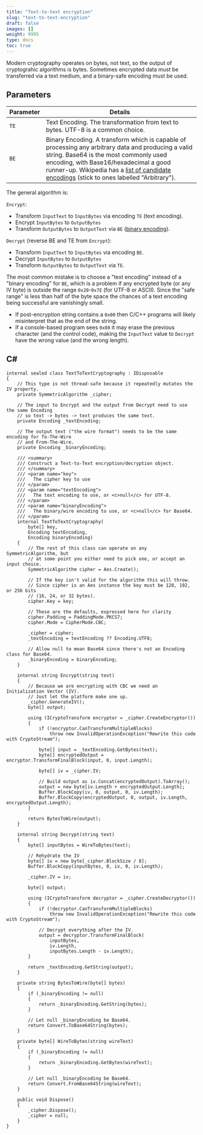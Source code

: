 ```yaml
---
title: "Text-to-text encryption"
slug: "text-to-text-encryption"
draft: false
images: []
weight: 9995
type: docs
toc: true
---
```


Modern cryptography operates on bytes, not text, so the output of cryptograhic algorithms is bytes. Sometimes encrypted data must be transferred via a text medium, and a binary-safe encoding must be used.

## Parameters
| Parameter | Details |
|---|---|
|`TE`|Text Encoding. The transformation from text to bytes. UTF-8 is a common choice. |
|`BE`|Binary Encoding. A transform which is capable of processing any arbitrary data and producing a valid string. Base64 is the most commonly used encoding, with Base16/hexadecimal a good runner-up. Wikipedia has a [list of candidate encodings](https://en.wikipedia.org/wiki/Binary-to-text_encoding#Encoding_standards) (stick to ones labelled "Arbitrary").

The general algorithm is:

`Encrypt`:
* Transform `InputText` to `InputBytes` via encoding `TE` (text encoding).
* Encrypt `InputBytes` to `OutputBytes`
* Transform `OutputBytes` to `OutputText` via `BE` ([binary encoding](https://en.wikipedia.org/wiki/Binary-to-text_encoding)).

`Decrypt` (reverse BE and TE from `Encrypt`):
* Transform  `InputText` to `InputBytes` via encoding `BE`.
* Decrypt `InputBytes` to `OutputBytes`
* Transform `OutputBytes` to `OutputText` via `TE`.

The most common mistake is to choose a "text encoding" instead of a "binary encoding" for `BE`, which is a problem if any encrypted byte (or any IV byte) is outside the range `0x20`-`0x7E` (for UTF-8 or ASCII).  Since the "safe range" is less than half of the byte space the chances of a text encoding being successful are vanishingly small.

* If post-encryption string contains a `0x00` then C/C++ programs will likely misinterpret that as the end of the string.
* If a console-based program sees `0x08` it may erase the previous character (and the control code), making the `InputText` value to `Decrypt` have the wrong value (and the wrong length).

## C#
<!-- language: c# -->
    internal sealed class TextToTextCryptography : IDisposable
    {
        // This type is not thread-safe because it repeatedly mutates the IV property.
        private SymmetricAlgorithm _cipher;

        // The input to Encrypt and the output from Decrypt need to use the same Encoding
        // so text -> bytes -> text produces the same text.
        private Encoding _textEncoding;

        // The output text ("the wire format") needs to be the same encoding for To-The-Wire
        // and From-The-Wire.
        private Encoding _binaryEncoding;
        
        /// <summary>
        /// Construct a Text-to-Text encryption/decryption object.
        /// </summary>
        /// <param name="key">
        ///   The cipher key to use
        /// </param>
        /// <param name="textEncoding">
        ///   The text encoding to use, or <c>null</c> for UTF-8.
        /// </param>
        /// <param name="binaryEncoding">
        ///   The binary/wire encoding to use, or <c>null</c> for Base64.
        /// </param>
        internal TextToTextCryptography(
            byte[] key,
            Encoding textEncoding,
            Encoding binaryEncoding)
        {
            // The rest of this class can operate on any SymmetricAlgorithm, but
            // at some point you either need to pick one, or accept an input choice.
            SymmetricAlgorithm cipher = Aes.Create();

            // If the key isn't valid for the algorithm this will throw.
            // Since cipher is an Aes instance the key must be 128, 192, or 256 bits
            // (16, 24, or 32 bytes).
            cipher.Key = key;

            // These are the defaults, expressed here for clarity
            cipher.Padding = PaddingMode.PKCS7;
            cipher.Mode = CipherMode.CBC;

            _cipher = cipher;
            _textEncoding = textEncoding ?? Encoding.UTF8;

            // Allow null to mean Base64 since there's not an Encoding class for Base64.
            _binaryEncoding = binaryEncoding;
        }

        internal string Encrypt(string text)
        {
            // Because we are encrypting with CBC we need an Initialization Vector (IV).
            // Just let the platform make one up.
            _cipher.GenerateIV();
            byte[] output;

            using (ICryptoTransform encryptor = _cipher.CreateEncryptor())
            {
                if (!encryptor.CanTransformMultipleBlocks)
                    throw new InvalidOperationException("Rewrite this code with CryptoStream");

                byte[] input = _textEncoding.GetBytes(text);
                byte[] encryptedOutput = encryptor.TransformFinalBlock(input, 0, input.Length);

                byte[] iv = _cipher.IV;

                // Build output as iv.Concat(encryptedOutput).ToArray();
                output = new byte[iv.Length + encryptedOutput.Length];
                Buffer.BlockCopy(iv, 0, output, 0, iv.Length);
                Buffer.BlockCopy(encryptedOutput, 0, output, iv.Length, encryptedOutput.Length);
            }

            return BytesToWire(output);
        }

        internal string Decrypt(string text)
        {
            byte[] inputBytes = WireToBytes(text);

            // Rehydrate the IV
            byte[] iv = new byte[_cipher.BlockSize / 8];
            Buffer.BlockCopy(inputBytes, 0, iv, 0, iv.Length);

            _cipher.IV = iv;

            byte[] output;

            using (ICryptoTransform decryptor = _cipher.CreateDecryptor())
            {
                if (!decryptor.CanTransformMultipleBlocks)
                    throw new InvalidOperationException("Rewrite this code with CryptoStream");

                // Decrypt everything after the IV.
                output = decryptor.TransformFinalBlock(
                    inputBytes,
                    iv.Length,
                    inputBytes.Length - iv.Length);
            }

            return _textEncoding.GetString(output);
        }

        private string BytesToWire(byte[] bytes)
        {
            if (_binaryEncoding != null)
            {
                return _binaryEncoding.GetString(bytes);
            }

            // Let null _binaryEncoding be Base64.
            return Convert.ToBase64String(bytes);
        }

        private byte[] WireToBytes(string wireText)
        {
            if (_binaryEncoding != null)
            {
                return _binaryEncoding.GetBytes(wireText);
            }

            // Let null _binaryEncoding be Base64.
            return Convert.FromBase64String(wireText);
        }

        public void Dispose()
        {
            _cipher.Dispose();
            _cipher = null;
        }
    }

